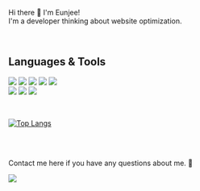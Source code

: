 Hi there 👋 I'm Eunjee!   
I'm a developer thinking about website optimization.   


<br />

## Languages & Tools
<img src="https://img.shields.io/badge/HTML-FF4D00?style=flat-square&logo=HTML5&logoColor=white"/> <img src="https://img.shields.io/badge/SCSS-CC6699?style=flat-square&logo=SASS&logoColor=white"/> <img src="https://img.shields.io/badge/Javascript-F7DF1E?style=flat-square&logo=Javascript&logoColor=black"/> <img src="https://img.shields.io/badge/React-0094F5?style=flat-square&logo=React&logoColor=white"/> <img src="https://img.shields.io/badge/Next.js-000000?style=flat-square&logo=Next.js&logoColor=white"/> 
<br />
<img src="https://img.shields.io/badge/Firebase-FFCA28?style=flat-square&logo=Firebase&logoColor=black"/> <img src="https://img.shields.io/badge/GraphQL-E10098?style=flat-square&logo=GraphQL&logoColor=white"/> <img src="https://img.shields.io/badge/Git-F05032?style=flat-square&logo=Git&logoColor=white"/> 

<br />

[![Top Langs](https://github-readme-stats.vercel.app/api/top-langs/?username=wowww&layout=compact&theme=본인이선택한테마명&langs_count=8)](https://github.com/anuraghazra/github-readme-stats)

<br />
<br />


Contact me here if you have any questions about me. 🙂 

<a href="mailto:wowww.0116@gmail.com" target="_blank"><img src="https://img.shields.io/badge/wowww.0116@gmail.com-A100FF?style=flat-square&logo=Gmail&logoColor=white"/></a> 
